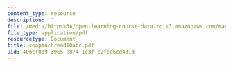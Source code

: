 ```yaml
---
content_type: resource
description: ''
file: /media/https%3A/open-learning-course-data-rc.s3.amazonaws.com/mas-965-special-topics-in-media-technology-cooperative-machines-fall-2003/406cf8d93965e8741c3fc2fea6cd431d_coopmachread10abc.pdf
file_type: application/pdf
resourcetype: Document
title: coopmachread10abc.pdf
uid: 406cf8d9-3965-e874-1c3f-c2fea6cd431d
---
```


